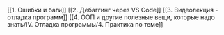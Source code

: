 [[1. Ошибки и баги]]
[[2. Дебаггинг через VS Code]]
[[3. Видеолекция - отладка программ]]
[[4. ООП и другие полезные вещи, которые надо знать/IV. Отладка программы/4. Практика по теме]]
